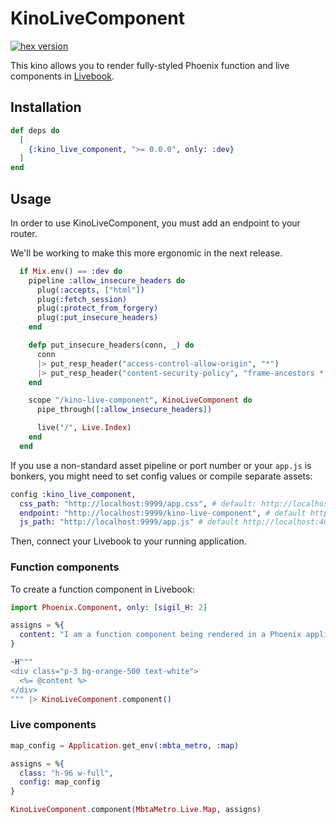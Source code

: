 # KinoLiveComponent

[![hex version](https://img.shields.io/hexpm/v/kino_live_component.svg)](https://hex.pm/packages/kino_live_component)

This kino allows you to render fully-styled Phoenix function and live components in [Livebook](https://livebook.dev).

## Installation

```elixir
def deps do
  [
    {:kino_live_component, ">= 0.0.0", only: :dev}
  ]
end
```

## Usage

In order to use KinoLiveComponent, you must add an endpoint to your router.

We'll be working to make this more ergonomic in the next release.

```elixir
  if Mix.env() == :dev do
    pipeline :allow_insecure_headers do
      plug(:accepts, ["html"])
      plug(:fetch_session)
      plug(:protect_from_forgery)
      plug(:put_insecure_headers)
    end

    defp put_insecure_headers(conn, _) do
      conn
      |> put_resp_header("access-control-allow-origin", "*")
      |> put_resp_header("content-security-policy", "frame-ancestors *;")
    end

    scope "/kino-live-component", KinoLiveComponent do
      pipe_through([:allow_insecure_headers])

      live("/", Live.Index)
    end
  end
```

If you use a non-standard asset pipeline or port number or your `app.js` is bonkers, you might need to set config values or compile separate assets:

```elixir
config :kino_live_component,
  css_path: "http://localhost:9999/app.css", # default: http://localhost:4000/assets/app.css
  endpoint: "http://localhost:9999/kino-live-component", # default http://localhost:4000/kino-live-component
  js_path: "http://localhost:9999/app.js" # default http://localhost:4000/assets/app.js
```

Then, connect your Livebook to your running application.

### Function components

To create a function component in Livebook:

```elixir
import Phoenix.Component, only: [sigil_H: 2]

assigns = %{
  content: "I am a function component being rendered in a Phoenix application."
}

~H"""
<div class="p-3 bg-orange-500 text-white">
  <%= @content %>
</div>
""" |> KinoLiveComponent.component()
```

### Live components

```elixir
map_config = Application.get_env(:mbta_metro, :map)

assigns = %{
  class: "h-96 w-full",
  config: map_config
}

KinoLiveComponent.component(MbtaMetro.Live.Map, assigns)
```